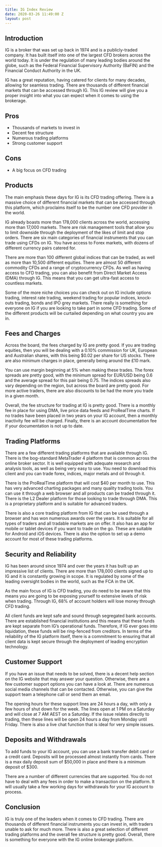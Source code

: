 ```yaml
---
title: IG Index Review
date: 2020-03-26 11:49:00 Z
layout: post
---
```


## Introduction

IG is a broker that was set up back in 1974 and is a publicly-traded company. It has built itself into one of the largest CFD brokers across the world today. It is under the regulation of many leading bodies around the globe, such as the Federal Financial Supervisory Authority (BaFIN) and the Financial Conduct Authority in the UK. 

IG has a great reputation, having catered for clients for many decades, allowing for seamless trading. There are thousands of different financial markets that can be accessed through IG. This IG review will give you a proper insight into what you can expect when it comes to using the brokerage. 


## Pros 



*   Thousands of markets to invest in
*   Decent fee structure
*   Numerous trading platforms
*   Strong customer support


## Cons



*   A big focus on CFD trading


## Products

The main emphasis these days for IG is its CFD trading offering. There is a massive choice of different financial markets that can be accessed through this platform, which proclaims itself to be the number one CFD provider in the world. 

IG already boasts more than 178,000 clients across the world, accessing more than 17,000 markets.  There are risk management tools that allow you to limit downside through the deployment of the likes of limit and stop orders. There are six main categories of financial instruments that you can trade using CFDs on IG. You have access to Forex markets, with dozens of different currency pairs catered for.  

There are more than 100 different global indices that can be traded, as well as more than 10,500 different equities. There are almost 50 different commodity CFDs and a range of cryptocurrency CFDs. As well as having access to CFD trading, you can also benefit from Direct Market Access (DMA) through IG. This means that you can get ultra-fast access to countless markets. 

Some of the more niche choices you can check out on IG include options trading, interest rate trading, weekend trading for popular indices, knock-outs trading, bonds and IPO grey markets.  There really is something for everyone on IG if you are looking to take part in some CFD trading. Some of the different products will be curtailed depending on what country you are in.  


## Fees and Charges

Across the board, the fees charged by IG are pretty good. If you are trading equities, then you will be dealing with a 0.10% commission for UK, European and Australian shares, with this being $0.02 per share for US stocks. There are also minimum charges in place, generally being around the £10 mark. 

You can use margin beginning at 5% when making these trades. The forex spreads are pretty good, with the minimum spread for EUR/USD being 0.6 and the average spread for this pair being 0.75. The indices spreads also vary depending on the region, but across the board are pretty good. For more active traders, there are also discounts to be had the more you trade in a given month. 

Overall, the fee structure for trading at IG is pretty good. There is a monthly fee in place for using DMA, live price data feeds and ProRealTime charts. If no trades have been placed in two years on your IG account, then a monthly inactivity fee will be charged. Finally, there is an account documentation fee if your documentation is not up to date.


## Trading Platforms

There are a few different trading platforms that are available through IG. There is the bog-standard MetaTrader 4 platform that is common across the online broker sector. It is well equipped with adequate research and analysis tools, as well as being very easy to use. You need to download this client and you can trade forex, indices, major metals and oil through it. 

There is the ProRealTime platform that will cost $40 per month to use. This has very advanced charting packages and many quality trading tools. You can use it through a web browser and all products can be traded through it. There is the L2 Dealer platform for those looking to trade through DMA. This is a proprietary platform and is suitable for advanced traders. 

There is also a core trading platform from IG that can be used through a browser and has won numerous awards over the years. It is suitable for all types of traders and all tradable markets are on offer. It also has an app for mobile or tablet devices if you want to trade on the go. These are suitable for Android and iOS devices. There is also the option to set up a demo account for most of these trading platforms. 


## Security and Reliability

IG has been around since 1974 and over the years it has built up an impressive list of clients. There are more than 178,000 clients signed up to IG and it is constantly growing in scope. It is regulated by some of the leading oversight bodies in the world, such as the FCA in the UK. 

As the main focus of IG is CFD trading, you do need to be aware that this means you are going to be exposing yourself to extensive levels of risk when trading. Through IG, 68% of account holders will lose money through CFD trading. 

All client funds are kept safe and sound through segregated bank accounts. There are established financial institutions and this means that these funds are kept separate from IG’s operational funds. Therefore, if IG ever goes into liquidation, these funds will be ring-fenced from creditors. In terms of the reliability of the IG platform itself, there is a commitment to ensuring that all client data is kept secure through the deployment of leading encryption technology. 


## Customer Support

If you have an issue that needs to be solved, there is a decent help section on the IG website that may answer your question. Otherwise, there are a few customer support options you can have a look at. There are numerous social media channels that can be contacted. Otherwise, you can give the support team a telephone call or send them an email. 

The opening hours for these support lines are 24 hours a day, with only a few hours of shut down for the week. The lines open at 1 PM on a Saturday and will close at 7 AM AEST on a Saturday. If the issue relates directly to trading, then these lines will be open 24 hours a day from Monday until Friday. There is also a live chat function that is ideal for very simple issues.


## Deposits and Withdrawals

To add funds to your IG account, you can use a bank transfer debit card or a credit card. Deposits will be processed almost instantly from cards. There is a max daily deposit sum of $50,000 in place and there is a minimum deposit of $300. 

There are a number of different currencies that are supported. You do not have to deal with any fees in order to make a transaction on the platform. It will usually take a few working days for withdrawals for your IG account to process.


## Conclusion

IG is truly one of the leaders when it comes to CFD trading. There are thousands of different financial instruments you can invest in, with traders unable to ask for much more. There is also a great selection of different trading platforms and the overall fee structure is pretty good. Overall, there is something for everyone with the IG online brokerage platform. 

